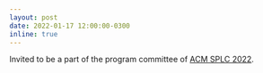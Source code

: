 ```yaml
---
layout: post
date: 2022-01-17 12:00:00-0300
inline: true
---
```


Invited to be a part of the program committee of [ACM SPLC 2022](https://2022.splc.net/committees/program-committees/).